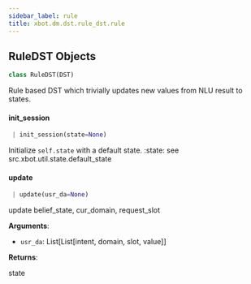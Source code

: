 ```yaml
---
sidebar_label: rule
title: xbot.dm.dst.rule_dst.rule
---
```


## RuleDST Objects

```python
class RuleDST(DST)
```

Rule based DST which trivially updates new values from NLU result to states.

#### init\_session

```python
 | init_session(state=None)
```

Initialize ``self.state`` with a default state.
:state: see src.xbot.util.state.default_state

#### update

```python
 | update(usr_da=None)
```

update belief_state, cur_domain, request_slot

**Arguments**:

- `usr_da`: List[List[intent, domain, slot, value]]

**Returns**:

state

